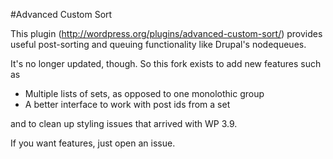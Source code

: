 #Advanced Custom Sort

This plugin (http://wordpress.org/plugins/advanced-custom-sort/) provides useful post-sorting and queuing functionality like Drupal's nodequeues.

It's no longer updated, though. So this fork exists to add new features such as

- Multiple lists of sets, as opposed to one monolothic group
- A better interface to work with post ids from a set

and to clean up styling issues that arrived with WP 3.9.

If you want features, just open an issue.
